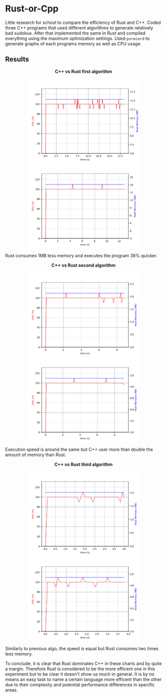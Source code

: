 # Rust-or-Cpp
Little research for school to compare the efficiency of Rust and C++. Coded three C++ programs that used different algorithms to generate relatively bad sudokus. After that implemented the same in Rust and compiled everything using the maximum optimization settings. Used `psrecord` to generate graphs of each programs memory as well as CPU usage.

## Results

<p align="center">
  <b>C++ vs Rust first algorithm</b>
</p>
<p align="center">
  <img src="graphs/cpp1.png" width="360" height="270">
  <img src="graphs/rust1.png" width="360" height="270">
</p>
<p>
  Rust consumes 1MB less memory and executes the program 38% quicker.
</p>

<p align="center">
  <b>C++ vs Rust second algorithm</b>
</p>
<p align="center">
  <img src="graphs/cpp2.png" width="360" height="270">
  <img src="graphs/rust2.png" width="360" height="270">
</p>
<p>
  Execution speed is around the same but C++ user more than double the amount of memory than Rust.
</p>

<p align="center">
  <b>C++ vs Rust third algorithm</b>
</p>
<p align="center">
  <img src="graphs/cpp3.png" width="360" height="270">
  <img src="graphs/rust3.png" width="360" height="270">
</p>
<p>
  Similarly to previous algo, the speed is equal but Rust consumes two times less memory.
</p>

<p>
  To conclude, it is clear that Rust dominates C++ in these charts and by quite a margin. Therefore Rust is considered to be the more efficent one in this experiment but to be clear it doesn't show us much in general. It is by no means an easy task to name a certain language more efficent than the other due to their complexity and potential performance differences in specific areas. 
</p>
